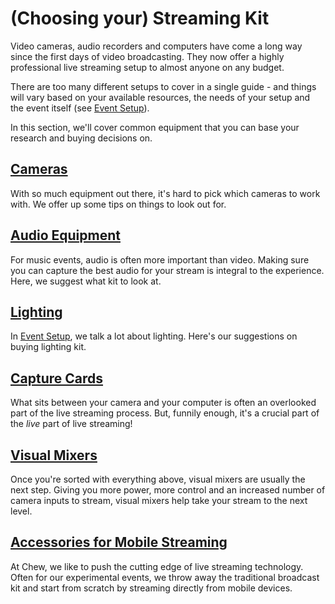 # (Choosing your) Streaming Kit

Video cameras, audio recorders and computers have come a long way since the first days of video broadcasting. They now offer a highly professional live streaming setup to almost anyone on any budget. 

There are too many different setups to cover in a single guide - and things will vary based on your available resources, the needs of your setup and the event itself (see [Event Setup](http://chew.tv//guide/event_setup/getting_started)). 

In this section, we'll cover common equipment that you can base your research and buying decisions on.


## [Cameras](http://chew.tv/guide/streaming_kit/cameras)

With so much equipment out there, it's hard to pick which cameras to work with. We offer up some tips on things to look out for.

## [Audio Equipment](http://chew.tv/guide/streaming_kit/audio_equipment)

For music events, audio is often more important than video. Making sure you can capture the best audio for your stream is integral to the experience. Here, we suggest what kit to look at.

## [Lighting](http://chew.tv/guide/streaming_kit/lighting)

In [Event Setup](http://chew.tv/guide/event_setup/getting_started), we talk a lot about lighting. Here's our suggestions on buying lighting kit.

## [Capture Cards](http://chew.tv/guide/streaming_kit/capture_cards)

What sits between your camera and your computer is often an overlooked part of the live streaming process. But, funnily enough, it's a crucial part of the _live_ part of live streaming!

## [Visual Mixers](http://chew.tv/guide/streaming_kit/visual_mixers)

Once you're sorted with everything above, visual mixers are usually the next step. Giving you more power, more control and an increased number of camera inputs to stream, visual mixers help take your stream to the next level.

## [Accessories for Mobile Streaming](http://chew.tv/guide/streaming_kit/accessories_for_mobile_live_streaming)

At Chew, we like to push the cutting edge of live streaming technology. Often for our experimental events, we throw away the traditional broadcast kit and start from scratch by streaming directly from mobile devices.